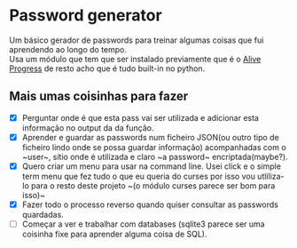 # Password generator

Um básico gerador de passwords para treinar algumas coisas que fui aprendendo ao longo do tempo.  
Usa um módulo que tem que ser instalado previamente que é o [Alive Progress](https://github.com/rsalmei/alive-progress) de resto acho que é tudo built-in no python.

## Mais umas coisinhas para fazer

- [x] Perguntar onde é que esta pass vai ser utilizada e adicionar esta informação no output da da função.  
- [x] Aprender e guardar as passwords num ficheiro JSON(ou outro tipo de ficheiro lindo onde se possa guardar informação) acompanhadas com o ~user~, sítio onde é utilizada e claro ~a password~ encriptada(maybe?).  
- [X] Quero criar um menu para usar na command line. Usei click e o simple term menu que fez tudo o que eu queria do curses por isso vou utliliza-lo para o resto deste projeto  ~(o módulo curses parece ser bom para isso)~  
- [x] Fazer todo o processo reverso quando quiser consultar as passwords quardadas.  
- [ ] Começar a ver e trabalhar com databases (sqlite3 parece ser uma coisinha fixe para aprender alguma coisa de SQL).  
